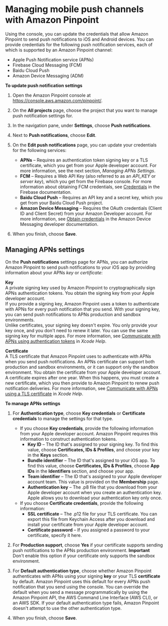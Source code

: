 # Managing mobile push channels with Amazon Pinpoint<a name="channels-push-manage"></a>

Using the console, you can update the credentials that allow Amazon Pinpoint to send push notifications to iOS and Android devices\. You can provide credentials for the following push notification services, each of which is supported by an Amazon Pinpoint channel: 
+ Apple Push Notification service \(APNs\)
+ Firebase Cloud Messaging \(FCM\)
+ Baidu Cloud Push
+ Amazon Device Messaging \(ADM\)

**To update push notification settings**

1. Open the Amazon Pinpoint console at [https://console\.aws\.amazon\.com/pinpoint/](https://console.aws.amazon.com/pinpoint/)\.

1. On the **All projects** page, choose the project that you want to manage push notification settings for\.

1. In the navigation pane, under **Settings**, choose **Push notifications**\.

1. Next to **Push notifications**, choose **Edit**\. 

1. On the **Edit push notifications** page, you can update your credentials for the following services:
   + **APNs** – Requires an authentication token signing key or a TLS certificate, which you get from your Apple developer account\. For more information, see the next section, *Managing APNs Settings*\.
   + **FCM** – Requires a Web API Key \(also referred to as an *API\_KEY* or *server key*\), which you get from the Firebase console\. For more information about obtaining FCM credentials, see [Credentials](https://firebase.google.com/docs/cloud-messaging/concept-options#credentials) in the Firebase documentation\.
   + **Baidu Cloud Push** – Requires an API key and a secret key, which you get from your Baidu Cloud Push project\.
   + **Amazon Device Messaging** – Requires the OAuth credentials \(Client ID and Client Secret\) from your Amazon Developer account\. For more information, see [Obtain credentials](https://developer.amazon.com/public/apis/engage/device-messaging/tech-docs/adm-obtaining-credentials) in the Amazon Device Messaging developer documentation\.

1. When you finish, choose **Save**\.

## Managing APNs settings<a name="channels-push-manage-apns"></a>

On the **Push notifications** settings page for APNs, you can authorize Amazon Pinpoint to send push notifications to your iOS app by providing information about your APNs *key* or *certificate*:

**Key**  
A private signing key used by Amazon Pinpoint to cryptographically sign APNs authentication tokens\. You obtain the signing key from your Apple developer account\.   
If you provide a signing key, Amazon Pinpoint uses a token to authenticate with APNs for every push notification that you send\. With your signing key, you can send push notifications to APNs production and sandbox environments\.  
Unlike certificates, your signing key doesn't expire\. You only provide your key once, and you don't need to renew it later\. You can use the same signing key for multiple apps\. For more information, see [Communicate with APNs using authentication tokens](https://help.apple.com/developer-account/#/deva05921840) in *Xcode Help*\.

**Certificate**  
A TLS certificate that Amazon Pinpoint uses to authenticate with APNs when you send push notifications\. An APNs certificate can support both production and sandbox environments, or it can support only the sandbox environment\. You obtain the certificate from your Apple developer account\.   
A certificate expires after one year\. When this happens, you must create a new certificate, which you then provide to Amazon Pinpoint to renew push notification deliveries\. For more information, see [Communicate with APNs using a TLS certificate](https://help.apple.com/developer-account/#/dev82a71386a) in *Xcode Help*\.

**To manage APNs settings**

1. For **Authentication type**, choose **Key credentials** or **Certificate credentials** to manage the settings for that type\.
   + If you choose **Key credentials**, provide the following information from your Apple developer account\. Amazon Pinpoint requires this information to construct authentication tokens\.
     + **Key ID** – The ID that's assigned to your signing key\. To find this value, choose **Certificates, IDs & Profiles**, and choose your key in the **Keys** section\.
     + **Bundle identifier** – The ID that's assigned to your iOS app\. To find this value, choose **Certificates, IDs & Profiles**, choose **App IDs** in the **Identifiers** section, and choose your app\.
     + **Team identifier** – The ID that's assigned to your Apple developer account team\. This value is provided on the **Membership** page\.
     + **Authentication key** – The \.p8 file that you download from your Apple developer account when you create an authentication key\. Apple allows you to download your authentication key only once\.
   + If you choose **Certificate credentials**, provide the following information:
     + **SSL certificate** – The \.p12 file for your TLS certificate\. You can export this file from Keychain Access after you download and install your certificate from your Apple developer account\.
     + **Certificate password** – If you assigned a password to your certificate, specify it here\.

1. For **Production support**, choose **Yes** if your certificate supports sending push notifications to the APNs production environment\. 
**Important**  
Don't enable this option if your certificate only supports the sandbox environment\.

1. For **Default authentication type**, choose whether Amazon Pinpoint authenticates with APNs using your signing **key** or your TLS **certificate** by default\. Amazon Pinpoint uses this default for every APNs push notification that you send using the console\. You can override the default when you send a message programmatically by using the Amazon Pinpoint API, the AWS Command Line Interface \(AWS CLI\), or an AWS SDK\. If your default authentication type fails, Amazon Pinpoint doesn't attempt to use the other authentication type\.

1. When you finish, choose **Save**\.